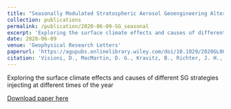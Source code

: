 ```yaml
---
title: "Seasonally Modulated Stratospheric Aerosol Geoengineering Alters the Climate Outcomes"
collection: publications
permalink: /publication/2020-06-09-SG_seasonal
excerpt: 'Exploring the surface climate effects and causes of different SG strategies injecting at different times of the year'
date: 2020-06-09
venue: 'Geophysical Research Letters'
paperurl: 'https://agupubs.onlinelibrary.wiley.com/doi/10.1029/2020GL088337'
citation: 'Visioni, D., MacMartin, D. G., Kravitz, B., Richter, J. H., Tilmes, S., and Mills, M. J. (2020). &quot;Seasonally Modulated Stratospheric Aerosol Geoengineering Alters the Climate Outcomes&quot;. Geophysical Research Letters, 47(12), 1-10. https://doi.org/10.1029/2020GL088337'
---
```

Exploring the surface climate effects and causes of different SG strategies injecting at different times of the year

[Download paper here](http://dan-visioni.github.io/files/SG_2020_Seasonal.pdf)